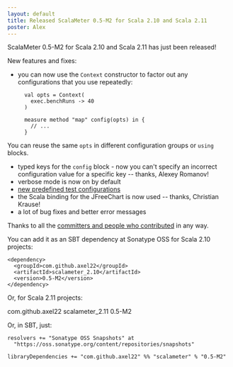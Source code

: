 ```yaml
---
layout: default
title: Released ScalaMeter 0.5-M2 for Scala 2.10 and Scala 2.11
poster: Alex
---
```



ScalaMeter 0.5-M2 for Scala 2.10 and Scala 2.11 has just been released!

New features and fixes:

* you can now use the `Context` constructor to factor out any configurations that you use repeatedly:

        val opts = Context(
          exec.benchRuns -> 40
        )
    
        measure method "map" config(opts) in {
          // ...
        }

You can reuse the same `opts` in different configuration groups or `using` blocks.

* typed keys for the `config` block - now you can't specify an incorrect configuration value for a specific key -- thanks, Alexey Romanov!
* verbose mode is now on by default
* [new predefined test configurations](http://scalameter.github.io/home/gettingstarted/0.5/configuration/index.html)
* the Scala binding for the JFreeChart is now used -- thanks, Christian Krause!
* a lot of bug fixes and better error messages

Thanks to all the [committers and people who contributed](http://scalameter.github.io/home/authors/) in any way.

You can add it as an SBT dependency at Sonatype OSS for Scala 2.10 projects:

    <dependency>
      <groupId>com.github.axel22</groupId>
      <artifactId>scalameter_2.10</artifactId>
      <version>0.5-M2</version>
    </dependency>

Or, for Scala 2.11 projects:

  <dependency>
      <groupId>com.github.axel22</groupId>
      <artifactId>scalameter_2.11</artifactId>
      <version>0.5-M2</version>
    </dependency>

Or, in SBT, just:

    resolvers += "Sonatype OSS Snapshots" at
      "https://oss.sonatype.org/content/repositories/snapshots"

    libraryDependencies += "com.github.axel22" %% "scalameter" % "0.5-M2"


